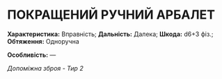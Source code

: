 ﻿# ПОКРАЩЕНИЙ РУЧНИЙ АРБАЛЕТ

**Характеристика:** Вправність; **Дальність:** Далека; **Шкода:** d6+3 фіз.; **Обтяження:** Одноручна

**Особливість:** —

*Допоміжна зброя - Тир 2*